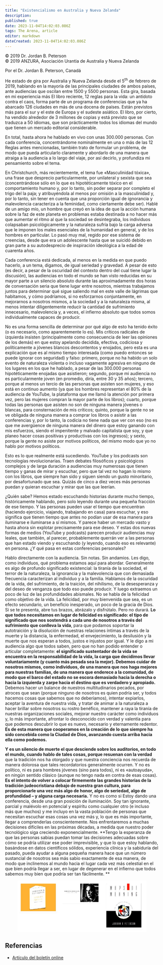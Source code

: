 ```yaml
---
title: "Existencialismo en Australia y Nueva Zelanda"
description: 
published: true
date: 2023-11-04T14:02:03.086Z
tags: The Arena, article
editor: markdown
dateCreated: 2023-11-04T14:02:03.086Z
---
```


<p class="v-card v-sheet theme--light grey lighten-3 px-2">© 2019 Dr. Jordan B. Peterson<br>© 2019 ANZURA, Asociación Urantia de Australia y Nueva Zelanda</p>


Por el Dr. Jordan B. Peterson, Canadá

He estado de gira por Australia y Nueva Zelanda desde el 5<sup>th</sup> de febrero de 2019, hablando en la mayoría de las principales ciudades de ambos países, ante audiencias que oscilan entre 1500 y 5500 personas. Esta gira, basada en mi experiencia más El libro reciente, 12 reglas para la vida: un antídoto contra el caos, forma parte de un programa de conferencias que ya ha abarcado 126 ciudades en más de una docena de países. Están previstos más para el sur y el este de Europa y el sudeste asiático. El libro, por cierto, ha vendido alrededor de 3 millones de copias y está previsto que se traduzca a 50 idiomas, que son prácticamente todos los idiomas del mundo que tienen un mercado editorial considerable.

En total, hasta ahora he hablado en vivo con unas 300.000 personas. Con cada conferencia, concentrándome nominalmente en una o más de las 12 Reglas antes mencionadas, también trato de formular un problema, de modo que pueda articularlo claramente y abordarlo de una manera que atraiga a la audiencia a lo largo del viaje, por así decirlo, y profundiza mi pensamiento sobre el tema.

En Christchurch, más recientemente, el tema fue «Masculinidad tóxica», una frase que desprecio particularmente, por unilateral y sexista que sea (concentrándose sólo en lo que es hipotéticamente tóxico en el comportamiento humano y, por lo tanto, sin poder separar por completo el trigo del la paja; y atribuyéndola al menos por omisión a la masculinidad y, por lo tanto, sin tener en cuenta que una proporción igual de ignorancia y malevolencia caracteriza a la feminidad, como ciertamente debe ser). Hablé de un amigo mío, un hombre que creyó en la idea de que la acción humana sobre la faz de este planeta en problemas estaba destinada a no hacer más que aumentar el ritmo al que la sociedad se desintegraba, los individuos colapsaban psicológicamente y la naturaleza sufría bajo la carga adversa que le imponen los males esenciales de la humanidad en general, y de los hombres en particular. Lo pasó muy mal, regido por ese sistema de creencias, desde que era un adolescente hasta que se suicidó debido en gran parte a su autodesprecio de inspiración ideológica a la edad de cuarenta años.

Cada conferencia está dedicada, al menos en la medida en que puedo hacerlo, a un tema, digamos, de igual seriedad y gravedad. A pesar de esto (es decir, a pesar de la oscuridad del contexto dentro del cual tiene lugar la discusión), las audiencias en todo el mundo se han visto reducidas en su mayor parte a un silencio absoluto durante las aproximadamente dos horas de conversación seria que tiene lugar entre nosotros, mientras trabajamos juntos para determinar qué sigue saliendo mal en este valle de lágrimas que habitamos, y cómo podríamos, si no esforzarnos conjuntamente, en mejorarnos a nosotros mismos, a la sociedad y a la naturaleza misma, al menos intentar diligentemente reducir la cantidad de sufrimiento innecesario, malevolencia y, a veces, el infierno absoluto que todos somos individualmente capaces de producir.

No es una forma sencilla de determinar por qué algo de esto ha tenido éxito (o es necesario, como aparentemente lo es). Mis críticos radicales de izquierda insisten (principalmente como consecuencia de leer las opiniones de los demás) en que estoy apelando decidida, efectiva, codiciosa y políticamente a jóvenes blancos descontentos y enojados, pero esta es una explicación que es al mismo tiempo interesada (como puedo entonces se puede ignorar con seguridad) y falso: primero, porque no ha habido un solo evento de naturaleza violenta o incluso vagamente agresiva en ninguno de los lugares en los que he hablado, a pesar de las 300.000 personas hipotéticamente enojadas que asistieron; segundo, porque mi audiencia no es particularmente joven (en promedio, diría, entre 30 y 35 años); tercero, porque al menos un tercio de las personas que asisten son mujeres, y eso está en continuo aumento (ya que los hombres representan el 80% de la audiencia de YouTube, la plataforma que me llamó la atención por primera vez, pero las mujeres compran la mayor parte de los libros); cuarto, porque todas las personas que asisten no son de ninguna manera jóvenes o blancas, para consternación de mis críticos; quinto, porque la gente no se ve obligada de ninguna manera a comprar los libros o asistir a las conferencias y, por lo tanto, la codicia no tiene nada que ver con eso (no es que me avergüence de ninguna manera del dinero que estoy ganando con mis esfuerzos, siendo el impenitente y malvado capitalista que soy, y que planeo hacer cosas positivas y productivas con los ingresos); y sexto, porque la gente no asiste por motivos políticos, del mismo modo que yo no hablo por motivos políticos.

Esto es lo que realmente está sucediendo. YouTube y los podcasts son tecnologías revolucionarias. Traen debates filosóficos y psicológicos complejos y de larga duración a audiencias muy numerosas que tienen tiempo y ganas de mirar y escuchar, pero que tal vez no hagan lo mismo con los libros, que siempre han sido y siguen siendo un gusto minoritario, por desafortunado que sea.  Quizás de cinco a diez veces más personas puedan y quieran escuchar y mirar que las que leerían.

¿Quién sabe? Hemos estado escuchando historias durante mucho tiempo, históricamente hablando, pero solo leyendo durante una pequeña fracción de ese tiempo. Y las personas pueden usar el tiempo que encuentran (haciendo ejercicio, viajando, trabajando en casa) para escuchar, y eso significa que tienen tiempo que antes no podían usar de esa manera para iluminarse e iluminarse a sí mismos. Y parece haber un mercado vasto y hasta ahora sin explotar precisamente para ese deseo. Y estas dos nuevas formas de medios (YouTube y podcasts) parecen producir audiencias muy leales, que también, al parecer, probablemente querrán ver a las personas que han estado viendo y escuchando (y leyendo, cuando eso es relevante) en persona. ¿Y qué pasa en estas conferencias personales?

Hablo directamente con la audiencia. Sin notas. Sin andamios. Les digo, como individuos, qué problema estamos aquí para abordar. Generalmente es algo de profundo significado existencial: la tiranía de la sociedad, el terror de la naturaleza, la ignorancia y la malevolencia que con demasiada frecuencia caracterizan al individuo y a la familia. Hablamos de la oscuridad de la vida, del sufrimiento, de la traición, del nihilismo, de la desesperanza y del deseo de venganza que todo eso puede producir. Y luego extraemos un poco de luz de las profundidades abismales. No se habla de la felicidad como objetivo de la vida. La felicidad, por muy bienvenida que sea, es un efecto secundario, un beneficio inesperado, un poco de la gracia de Dios. Si se te presenta, abre tus brazos, abrázalo y disfrútalo. Pero no durará. **Lo que todos necesitamos en lugar de felicidad es significado: el tipo de significado que nos sostendrá a cada uno de nosotros a través del sufrimiento que conlleva la vida**, para que podamos soportar la autotraición y la disolución de nuestras relaciones íntimas a través de la muerte y la distancia, la enfermedad, el envejecimiento, la desilusión y la muerte que nos esperan a todos, justos e injustos por igual. Y le digo a mi audiencia algo que todos saben, pero que no han podido entender o articular completamente: **el significado sustentador de la vida se encuentra en la responsabilidad de la vida, la carga que decidimos llevar voluntariamente (y cuanto más pesada sea la mejor). Debemos cuidar de nosotros mismos, como individuos, de una manera que nos haga mejores para nuestras familias, de una manera que enderece a la comunidad, de modo que el barco del estado no se escora demasiado hacia la derecha o hacia la izquierda y zarpe hacia el destino que es verdadero y apropiado.** Debemos hacer un balance de nuestros multitudinarios pecados, por atroces que sean (porque ninguno de nosotros es quien podría ser, y todos hacemos cosas que sabemos que no deberíamos), intentar expiarlos, aceptar la aventura de nuestra vida, y tratar de animar a la naturaleza a hacer brillar sobre nosotros su rostro benéfico, mantener a raya la tiranía de nuestras organizaciones sociales, mejorar nuestro carácter como individuos y, lo más importante, afrontar lo desconocido con verdad y valentía para que podemos descubrir lo que es nuevo, necesario y eternamente redentor. **Es de esta manera que cooperamos en la creación de lo que siempre ha sido concebida como la Ciudad de Dios, avanzando cuesta arriba hacia ella como podemos.**

**Y es un silencio de muerte el que desciende sobre los auditorios, en todo el mundo, cuando hablo de tales cosas, porque resuenan con la verdad** que la tradición nos ha otorgado y que nuestra conciencia nos recuerda de manera dolorosa que tales recordatorios generalmente ocurren. Y no es político, ni es para hombres jóvenes (sino para todos), ni es «autoayuda», en ningún sentido clásico (aunque no tengo nada en contra de esas cosas). **Es el intento de volver a colocar firmemente las grandes historias de la tradición judeocristiana debajo de nuestra gran cultura, para proporcionarle una vez más algo de honor, algo de seriedad, algo de profundidad – y alguna carga necesaria.** Y no es como si Estoy dando una conferencia, desde una gran posición de iluminación. Soy tan ignorante, parcial y malévolo en potencial y espíritu como cualquier otro (e incluso más que muchos) y me incluyo en la vasta población de personas que necesitan escuchar esas cosas una vez más y, lo que es más importante, llegar a comprenderlas conscientemente.  Nos enfrentaremos a muchas decisiones difíciles en las próximas décadas, a medida que nuestro poder tecnológico siga creciendo exponencialmente. **Tengo la esperanza de que las personas sabias puedan tomar las decisiones adecuadas sobre cómo se podría utilizar ese poder imprevisible, y que lo que estoy hablando, basándose en datos científicos sólidos, experiencia clínica y la sabiduría del pasado, pueda ayudar a alguna pequeña manera hace que un número sustancial de nosotros sea más sabio exactamente de esa manera, de modo que inclinemos al mundo hacia el lugar cada vez más celestial en el que bien podría llegar a ser, en lugar de degenerar en el infierno que todos sabemos muy bien que podría ser tan fácilmente. **

<figure id="Figure_1" class="image urantiapedia">
<img src="/image/article/The_Arena/Jordan_B_Peterson.jpg" alt="Jordan B. Peterson">
</figure>

## Referencias

- [Artículo del boletín online](https://anzura.urantia-association.org/2019/08/06/existentialism-australia-new-zealand)

